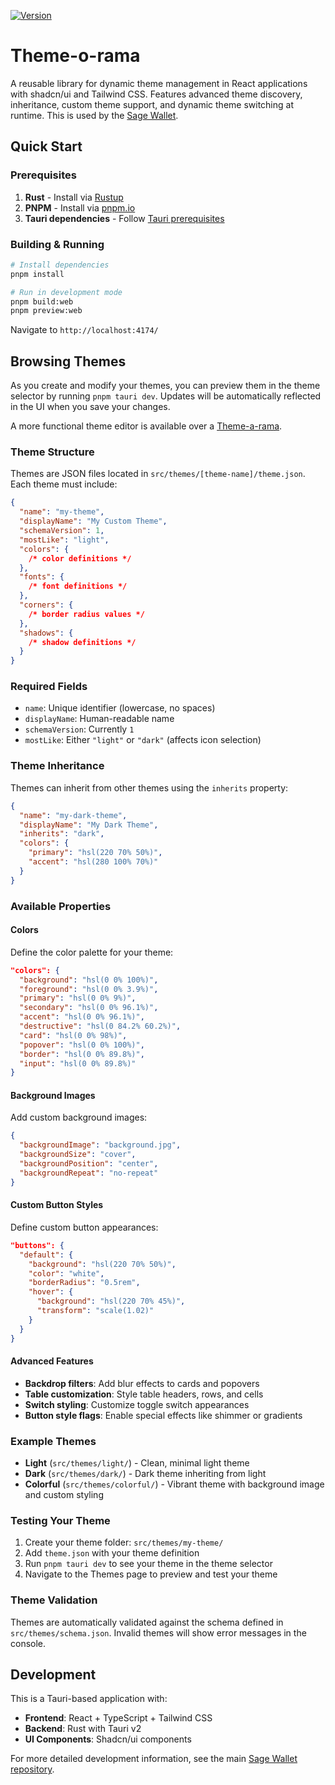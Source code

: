 <a href="https://www.npmjs.com/package/theme-o-rama"><img src="https://img.shields.io/npm/v/theme-o-rama.svg?sanitize=true" alt="Version"></a>

# Theme-o-rama

A reusable library for dynamic theme management in React applications with shadcn/ui and Tailwind CSS. Features advanced theme discovery, inheritance, custom theme support, and dynamic theme switching at runtime. This is used by the [Sage Wallet](https://github.com/Chia-Network/sage-wallet).

## Quick Start

### Prerequisites

1. **Rust** - Install via [Rustup](https://rustup.rs)
2. **PNPM** - Install via [pnpm.io](https://pnpm.io/installation)
3. **Tauri dependencies** - Follow [Tauri prerequisites](https://v2.tauri.app/start/prerequisites/)

### Building & Running

```bash
# Install dependencies
pnpm install

# Run in development mode
pnpm build:web
pnpm preview:web
```

Navigate to `http://localhost:4174/`

## Browsing Themes

As you create and modify your themes, you can preview them in the theme selector by running `pnpm tauri dev`. Updates will be automatically reflected in the UI when you save your changes.

A more functional theme editor is available over a [Theme-a-rama](https://github.com/dkackman/theme-a-roo).

### Theme Structure

Themes are JSON files located in `src/themes/[theme-name]/theme.json`. Each theme must include:

```json
{
  "name": "my-theme",
  "displayName": "My Custom Theme",
  "schemaVersion": 1,
  "mostLike": "light",
  "colors": {
    /* color definitions */
  },
  "fonts": {
    /* font definitions */
  },
  "corners": {
    /* border radius values */
  },
  "shadows": {
    /* shadow definitions */
  }
}
```

### Required Fields

- `name`: Unique identifier (lowercase, no spaces)
- `displayName`: Human-readable name
- `schemaVersion`: Currently `1`
- `mostLike`: Either `"light"` or `"dark"` (affects icon selection)

### Theme Inheritance

Themes can inherit from other themes using the `inherits` property:

```json
{
  "name": "my-dark-theme",
  "displayName": "My Dark Theme",
  "inherits": "dark",
  "colors": {
    "primary": "hsl(220 70% 50%)",
    "accent": "hsl(280 100% 70%)"
  }
}
```

### Available Properties

#### Colors

Define the color palette for your theme:

```json
"colors": {
  "background": "hsl(0 0% 100%)",
  "foreground": "hsl(0 0% 3.9%)",
  "primary": "hsl(0 0% 9%)",
  "secondary": "hsl(0 0% 96.1%)",
  "accent": "hsl(0 0% 96.1%)",
  "destructive": "hsl(0 84.2% 60.2%)",
  "card": "hsl(0 0% 98%)",
  "popover": "hsl(0 0% 100%)",
  "border": "hsl(0 0% 89.8%)",
  "input": "hsl(0 0% 89.8%)"
}
```

#### Background Images

Add custom background images:

```json
{
  "backgroundImage": "background.jpg",
  "backgroundSize": "cover",
  "backgroundPosition": "center",
  "backgroundRepeat": "no-repeat"
}
```

#### Custom Button Styles

Define custom button appearances:

```json
"buttons": {
  "default": {
    "background": "hsl(220 70% 50%)",
    "color": "white",
    "borderRadius": "0.5rem",
    "hover": {
      "background": "hsl(220 70% 45%)",
      "transform": "scale(1.02)"
    }
  }
}
```

#### Advanced Features

- **Backdrop filters**: Add blur effects to cards and popovers
- **Table customization**: Style table headers, rows, and cells
- **Switch styling**: Customize toggle switch appearances
- **Button style flags**: Enable special effects like shimmer or gradients

### Example Themes

- **Light** (`src/themes/light/`) - Clean, minimal light theme
- **Dark** (`src/themes/dark/`) - Dark theme inheriting from light
- **Colorful** (`src/themes/colorful/`) - Vibrant theme with background image and custom styling

### Testing Your Theme

1. Create your theme folder: `src/themes/my-theme/`
2. Add `theme.json` with your theme definition
3. Run `pnpm tauri dev` to see your theme in the theme selector
4. Navigate to the Themes page to preview and test your theme

### Theme Validation

Themes are automatically validated against the schema defined in `src/themes/schema.json`. Invalid themes will show error messages in the console.

## Development

This is a Tauri-based application with:

- **Frontend**: React + TypeScript + Tailwind CSS
- **Backend**: Rust with Tauri v2
- **UI Components**: Shadcn/ui components

For more detailed development information, see the main [Sage Wallet repository](https://github.com/Chia-Network/sage-wallet).
